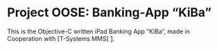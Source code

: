 Project OOSE: Banking-App “KiBa”
================================

This is the Objective-C written iPad Banking App “KiBa”, made in Cooperation with [T-Systems MMS] [1].


[1]: http://www.t-systems-mms.com/25320 "T-Systems MMS Hamburg Contact"